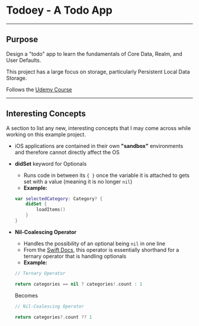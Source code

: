 # Todoey - A Todo App

---
## Purpose
Design a "todo" app to learn the fundamentals of Core Data, Realm, and User Defaults.

This project has a large focus on storage, particularly Persistent Local Data Storage.

Follows the [Udemy Course](https://www.udemy.com/ios-12-app-development-bootcamp/)

---
## Interesting Concepts
A section to list any new, interesting concepts that I may come across while working on this example project.

* iOS applications are contained in their own **"sandbox"** environments and therefore cannot directly affect the OS
* **didSet** keyword for Optionals
  * Runs code in between its `{ }` once the variable it is attached to gets set with a value (meaning it is no longer `nil`)
  * **Example:**
  ```swift
  var selectedCategory: Category? {
      didSet {
          loadItems()
      }
  }
  ```

* **Nil-Coalescing Operator**
  * Handles the possibility of an optional being `nil` in one line
  * From the [Swift Docs](https://docs.swift.org/swift-book/LanguageGuide/BasicOperators.html), this operator is essentially shorthand for a ternary operator that is handling optionals
  * **Example:**
  ```swift
  // Ternary Operator

  return categories == nil ? categories!.count : 1
  ```
  Becomes
  ```swift
  // Nil-Coalescing Operator

  return categories?.count ?? 1
  ```